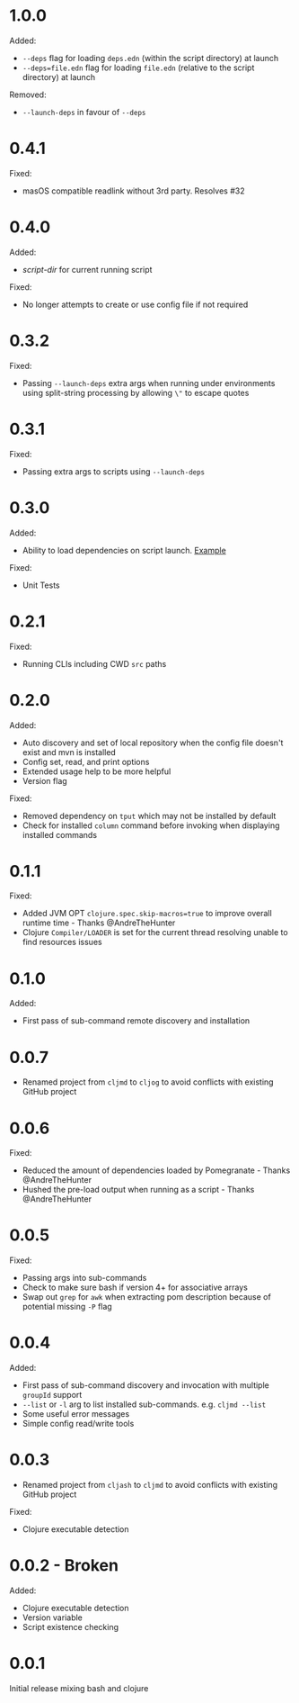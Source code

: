 # 1.0.0

Added:
* `--deps` flag for loading `deps.edn` (within the script directory) at launch
* `--deps=file.edn` flag for loading `file.edn` (relative to the script directory) at launch

Removed:
* `--launch-deps` in favour of `--deps`

# 0.4.1

Fixed:
* masOS compatible readlink without 3rd party. Resolves #32

# 0.4.0

Added:
* *script-dir* for current running script

Fixed:
* No longer attempts to create or use config file if not required

# 0.3.2

Fixed:
* Passing `--launch-deps` extra args when running under environments using split-string processing by allowing 
  `\"` to escape quotes

# 0.3.1

Fixed:
* Passing extra args to scripts using `--launch-deps`

# 0.3.0

Added:
* Ability to load dependencies on script launch. [Example](./example-scripts/launch_deps.clj)

Fixed:
* Unit Tests

# 0.2.1

Fixed:
* Running CLIs including CWD `src` paths

# 0.2.0

Added:
* Auto discovery and set of local repository when the config file doesn't exist and mvn is installed
* Config set, read, and print options
* Extended usage help to be more helpful
* Version flag

Fixed:
* Removed dependency on `tput` which may not be installed by default
* Check for installed `column` command before invoking when displaying installed commands

# 0.1.1

Fixed:
* Added JVM OPT `clojure.spec.skip-macros=true` to improve overall runtime time - Thanks @AndreTheHunter
* Clojure `Compiler/LOADER` is set for the current thread resolving unable to find resources issues

# 0.1.0

Added:
* First pass of sub-command remote discovery and installation

# 0.0.7

* Renamed project from `cljmd` to `cljog` to avoid conflicts with existing GitHub project

# 0.0.6

Fixed:
* Reduced the amount of dependencies loaded by Pomegranate - Thanks @AndreTheHunter
* Hushed the pre-load output when running as a script - Thanks @AndreTheHunter

# 0.0.5

Fixed:
* Passing args into sub-commands
* Check to make sure bash if version 4+ for associative arrays
* Swap out `grep` for `awk` when extracting pom description because of potential missing `-P` flag

# 0.0.4

Added:
* First pass of sub-command discovery and invocation with multiple `groupId` support
* `--list` or `-l` arg to list installed sub-commands. e.g. `cljmd --list`
* Some useful error messages
* Simple config read/write tools

# 0.0.3

* Renamed project from `cljash` to `cljmd` to avoid conflicts with existing GitHub project

Fixed:
* Clojure executable detection

# 0.0.2 - Broken

Added:
* Clojure executable detection
* Version variable
* Script existence checking

# 0.0.1

Initial release mixing bash and clojure
